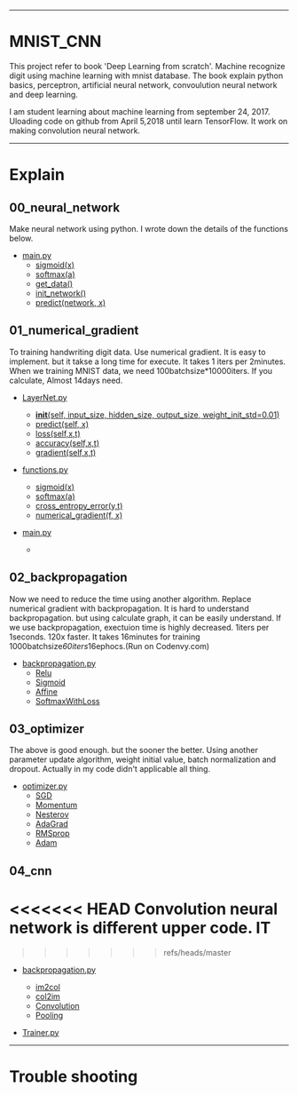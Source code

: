 <hr/>

# MNIST_CNN


This project refer to book 'Deep Learning from scratch'. Machine recognize digit using machine learning with mnist database. 
The book explain python basics, perceptron, artificial neural network, convoulution neural network and deep learning.

I am student learning about machine learning from september 24, 2017. Uloading code on github from April 5,2018 until learn TensorFlow. It 
work on making convolution neural network. 

<hr/>

# Explain 
## 00_neural_network
 Make neural network using python. I wrote down the details of the functions below.
 * [main.py]()
   * [sigmoid(x)](https://github.com/nayohan/mnist_cnn/wiki#32-activation-function)
   * [softmax(a)]()
   * [get_data()]()
   * [init_network()]()
   * [predict(network, x)]()
   
## 01_numerical_gradient
To training handwriting digit data. Use numerical gradient. It is easy to implement. but it takse a long time for execute. It takes 1 iters per 2minutes. When we training MNIST data, we need 100batchsize*10000iters. If you calculate, Almost 14days need.

 * [LayerNet.py]()
   * [__init__(self, input_size, hidden_size, output_size, weight_init_std=0.01)]()
   * [predict(self, x)]()
   * [loss(self,x,t)]()
   * [accuracy(self,x,t)]()
   * [gradient(self,x,t)]()
   
 * [functions.py]()
   * [sigmoid(x)]()
   * [softmax(a)]()
   * [cross_entropy_error(y,t)]()
   * [numerical_gradient(f, x)]()
   
 * [main.py]()
   * []()
 
## 02_backpropagation
Now we need to reduce the time using another algorithm. Replace numerical gradient with backpropagation. It is hard to understand backpropagation. but using calculate graph, it can be easily understand. If we use backpropagation, exectuion time is highly decreased. 1iters per 1seconds. 120x faster. It takes 16minutes for training 1000batchsize*60iters*16ephocs.(Run on Codenvy.com)

 * [backpropagation.py]()
    * [Relu]()
    * [Sigmoid]() 
    * [Affine]()
    * [SoftmaxWithLoss]()
    
## 03_optimizer
The above is good enough. but the sooner the better. Using another parameter update algorithm, weight initial value, batch normalization and dropout. Actually in my code didn't applicable all thing.
 * [optimizer.py]()
    * [SGD]()
    * [Momentum]()
    * [Nesterov]()
    * [AdaGrad]()
    * [RMSprop]()
    * [Adam]()
    
## 04_cnn
<<<<<<< HEAD
Convolution neural network is different upper code. IT
=======

>>>>>>> refs/heads/master
 * [backpropagation.py]()
    * [im2col]()
    * [col2im]() 
    * [Convolution]()
    * [Pooling]()

 * [Trainer.py]()
    
<hr/>

# Trouble shooting
